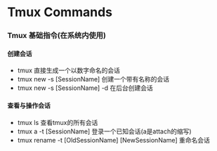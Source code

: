 # Tmux Commands

### Tmux 基础指令(在系统内使用)

#### 创建会话
- tmux 直接生成一个以数字命名的会话
- tmux new -s [SessionName] 创建一个带有名称的会话
- tmux new -s [SessionName] -d 在后台创建会话

#### 查看与操作会话
- tmux ls 查看tmux的所有会话
- tmux a -t [SessionName] 登录一个已知会话(a是attach的缩写)
- tmux rename -t [OldSessionName] [NewSessionName] 重命名会话
